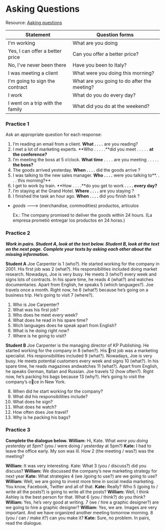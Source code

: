 # Asking Questions

Resource: [Aaking questions](./docs/asking-questions-b1.pdf)

| Statement                        | Question forms                              |
| -------------------------------- | ------------------------------------------- |
| I'm working                      | What are you doing                          |
| Yes, I can offer a better price  | Can you offer a better price?               |
| No, I've never been there        | Have you been to Italy?                     |
| I was meeting a client           | What were you doing this morning?           |
| I'm going to sign the contract   | What are you going to do after the meeting? |
| I work                           | What do you do every day?                   |
| I went on a trip with the family | What did you do at the weekend?             |

### Practice 1

Ask an appropriate question for each response:
1. I’m reading an email from a client.
**What . . . .** are you reading?
2. I met a lot of marketing experts.
**Who . . . . .**did you meet . . . . . **at the conference?**
3. I’m meeting the boss at 5 o’clock.
**What time** . . . . are you meeting  . . . . . **the boss?**
4. The goods arrived yesterday.
**When . . . .** did  the goods arrive ?
5. I was talking to the new sales manager.
  **Who . . . .** were you talking to**. . . . this morning?**
6. I get to work by train.
  **How . . . .**do you get to work  **. . . . every day?**
7. I’m staying at the Grand Hotel.
  **Where . . . .** are you staying ?
8. I finished the task an hour ago.
  **When . . . .** did you finish task ?



- *goods* --->	(merchandise, commodities)	productos, artículos

  Ex.: The company promised to deliver the goods within 24 hours. (La empresa prometió entregar los productos en 24 horas.)
  



### Practice 2

***Work in pairs. Student A, look at the text below. Student B, look at the text on the next page.***
***Complete your texts by asking each other about the missing information.***

**Student A**
Joe Carpenter is 1 (who?). He started working for the company in 2001. His
first job was 2 (what?). His responsibilities included doing market research.
Nowadays, Joe is very busy. He meets 3 (who?) every week and signs lots
of contracts. In his spare time, he reads 4 (what?) and watches documentaries. Apart
from English, he speaks 5 (which languages?).
Joe travels once a month. Right now, he 6 (what?) because he’s going on a
business trip. He’s going to visit 7 (where?).

1. Who is Joe Carpenter?
2. What was his first job?
3. Who does he meet every week?
4. What does he read in his spare time?
5. Wich languages does he speak apart from English?
6. What is he doing right now?
7. Where is he going to visit?

**Student B**
Joe Carpenter is the managing director of KP Publishing. He started working for the company in
8 (when?). His rst job was a marketing specialist. His responsibilities included
9 (what?). Nowadays, Joe is very busy. He meets potential customers every
week and signs 10 (what?). In his spare time, he reads magazines andwatches
11 (what?). Apart from English, he speaks German, Italian and Russian.
Joe travels 12 (how often?). Right now, he’s packing his bags because
13 (why?). He’s going to visit the company’s oce in New York.

8. When did he start working for the company?
9. What did his responsibilities include?
10. What does he sign?
11. What does he watch?
12. How often does Joe travel?
13. Why is he packing his bags?

### Practice 3

**Complete the dialogue below.**
**William:** Hi, Kate. What *were you doing yesterday at 5pm*? (you / were doing / yesterday at
5pm?)
**Kate:** I had to leave the office early. My son was ill. How 2 (the meeting
/ was?)      was the meeting?

**William:** It was very interesting.
Kate: What 3 (you / discuss?)  did you discuss?
**William:** We discussed the company’s new marketing strategy for next year
**Kate:** What strategies 4 (we /going to use?) are we going to use?
**William:** Well, we are going to invest more time in social media marketing. You know, Facebook,
Twitter and all of that.
**Kate:** Really? Who 5 (going to / write all the posts?)  is going to write all the posts?
**William:** Well, I think Ashley is the best person for that. What 6 (you /
think?)  do you think?
**William:** Yes, he’s very good at writing. 7 (we / hire a graphic designer?)  are we going to hire a graphic designer?
**William:** Yes, we are. Images are very important. And we have organized another meeting tomorrow
morning. 8 (you / can / make it?)  can you make it?
**Kate:** Sure, no problem.
In pairs, read the dialogue.